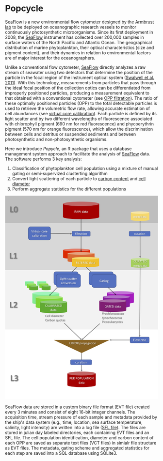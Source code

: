 Popcycle
========
[SeaFlow](https://armbrustlab.ocean.washington.edu/tools/seaflow/) is a new environmental flow cytometer designed by the [Armbrust lab](https://armbrustlab.ocean.washington.edu) to be deployed on oceanographic research vessels to monitor continuously photosynthetic microorganisms. Since its first deployment in 2008, the [SeaFlow](https://armbrustlab.ocean.washington.edu/tools/seaflow/) instrument has collected over 200,000 samples in surface waters of the North Pacific and Atlantic Ocean. The geographical distribution of marine phytoplankton, their optical characteristics (size and pigment content), and their dynamics in relation to environmental factors are of major interest for the oceanographers. 

Unlike a conventional flow cytometer, [SeaFlow](https://armbrustlab.ocean.washington.edu/tools/seaflow/) directly analyzes a raw stream of seawater using two detectors that determine the position of the particle in the focal region of the instrument optical system ([Swalwell et al. 2011](https://doi.org/10.4319/lom.2011.9.466)). With this technology, measurements from particles that pass through the ideal focal position of the collection optics can be differentiated from improperly positioned particles, producing a measurement equivalent to that obtained with a conventional cytometer (see [OPP filtration](https://github.com/armbrustlab/seaflow-filter)). The ratio of these optimally positioned particles (OPP) to the total detectable particles is used to retrieve the volumetric flow rate, allowing accurate estimation of cell abundances (see [virtual core calibration](https://github.com/armbrustlab/seaflow-virtualcore)). Each particle is defined by its light scatter and by two different wavelengths of fluorescence associated with chlorophyll pigment (690 nm for red fluorescence) and phycoerythrin pigment (570 nm for orange fluorescence), which allow the discrimination between cells and detritus or suspended sediments and between photosynthetic and non-photosynthetic organisms. 

Here we introduce *Popycle*, an R package that uses a database management system approach to facilitate the analysis of [SeaFlow](https://armbrustlab.ocean.washington.edu/tools/seaflow/) data. The software performs 3 key analysis:

1. Classification of phytoplankton cell population using a mixture of manual gating or semi-supervized clusterting algorithm
2. Convert light scattering of each particle to [carbon content](https://github.com/armbrustlab/fsc-poc-calibration) and [cell diameter](https://github.com/armbrustlab/fsc-size-calibration)
3. Perform aggregate statistics for the different populations

![SeaFlow workflow](documentation/images/seaflow-workflow.png?raw=true)

SeaFlow data are stored in a custom binary file format (EVT file) created every 3 minutes and consist of eight 16-bit integer channels. The acquisition time, stream pressure of each sample and metadata provided by the ship's data system (e.g., time, location, sea surface temperature, salinity, light intensity) are written into a log file ([SFL file](https://github.com/armbrustlab/seaflow-sfl)). The files are stored in julian day labeled directories, each containing EVT files and an SFL file. The cell population identification, diameter and carbon content of each OPP are saved as separate text files (VCT files) in simialr file structure as EVT files. The metadata, gating scheme and aggregated statistics for each step are saved into a SQL database using SQLite3.
